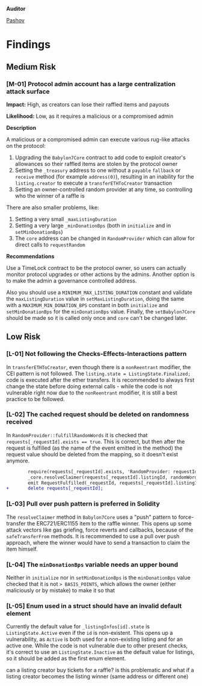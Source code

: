 **Auditor**

[Pashov](https://twitter.com/pashovkrum)

# Findings

## Medium Risk

### [M-01] Protocol admin account has a large centralization attack surface

**Impact:**
High, as creators can lose their raffled items and payouts

**Likelihood:**
Low, as it requires a malicious or a compromised admin

**Description**

A malicious or a compromised admin can execute various rug-like attacks on the protocol:

1. Upgrading the `Babylon7Core` contract to add code to exploit creator's allowances so their raffled items are stolen by the protocol owner
2. Setting the `_treasury` address to one without a `payable` `fallback` or `receive` method (for example `address(0)`), resulting in an inability for the `listing.creator` to execute a `transferETHToCreator` transaction
3. Setting an owner-controlled random provider at any time, so controlling who the winner of a raffle is

There are also smaller problems, like:

1. Setting a very small `_maxListingDuration`
2. Setting a very large `_minDonationBps` (both in `initialize` and in `setMinDonationBps`)
3. The `core` address can be changed in `RandomProvider` which can allow for direct calls to `requestRandom`

**Recommendations**

Use a TimeLock contract to be the protocol owner, so users can actually monitor protocol upgrades or other actions by the admins. Another option is to make the admin a governance controlled address.

Also you should use a `MINIMUM_MAX_LISTING_DURATION` constant and validate the `maxListingDuration` value in `setMaxListingDuration`, doing the same with a `MAXIMUM_MIN_DONATION_BPS` constant in both `initialize` and `setMinDonationBps` for the `minDonationBps` value. Finally, the `setBabylon7Core` should be made so it is called only once and `core` can't be changed later.

## Low Risk

### [L-01] Not following the Checks-Effects-Interactions pattern

In `transferETHToCreator`, even though there is a `nonReentrant` modifier, the CEI pattern is not followed. The `listing.state = ListingState.Finalized;` code is executed after the ether transfers. It is recommended to always first change the state before doing external calls - while the code is not vulnerable right now due to the `nonReentrant` modifier, it is still a best practice to be followed.

### [L-02] The cached request should be deleted on randomness received

In `RandomProvider::fulfillRandomWords` it is checked that `requests[_requestId].exists == true`. This is correct, but then after the request is fulfilled (as the name of the event emitted in the method) the request value should be deleted from the mapping, so it doesn't exist anymore.

```diff
        require(requests[_requestId].exists, 'RandomProvider: requestId not found');
        _core.resolveClaimer(requests[_requestId].listingId, randomWords[0]);
        emit RequestFulfilled(_requestId, requests[_requestId].listingId, randomWords);
+       delete requests[_requestId];
```

### [L-03] Pull over push pattern is preferred in Solidity

The `resolveClaimer` method in `Babylon7Core` uses a "push" pattern to force-transfer the ERC721/ERC1155 item to the raffle winner. This opens up some attack vectors like gas griefing, force reverts and callbacks, because of the `safeTransferFrom` methods. It is recommended to use a pull over push approach, where the winner would have to send a transaction to claim the item himself.

### [L-04] The `minDonationBps` variable needs an upper bound

Neither in `initialize` nor in `setMinDonationBps` is the `minDonationBps` value checked that it is not `> BASIS_POINTS`, which allows the owner (either maliciously or by mistake) to make it so that

### [L-05] Enum used in a struct should have an invalid default element

Currently the default value for `_listingInfos[id].state` is `ListingState.Active` even if the `id` is non-existent. This opens up a vulnerability, as `Active` is both used for a non-existing listing and for an active one. While the code is not vulnerable due to other present checks, it's correct to use an `ListingState.Inactive` as the default value for listings, so it should be added as the first enum element.

can a listing creator buy tickets for a raffle? is this problematic and what if a listing creator becomes the listing winner (same address or different one)
